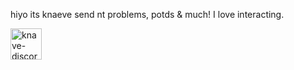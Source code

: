 hiyo its knaeve send nt problems, potds & much! I love interacting.


<a href="https://discordapp.com/users/73786044007540340"><img src="https://cdn.jsdelivr.net/npm/simple-icons@3/icons/discord.svg" alt="knave-discord" style="width:50px;height:50px;"></a>
